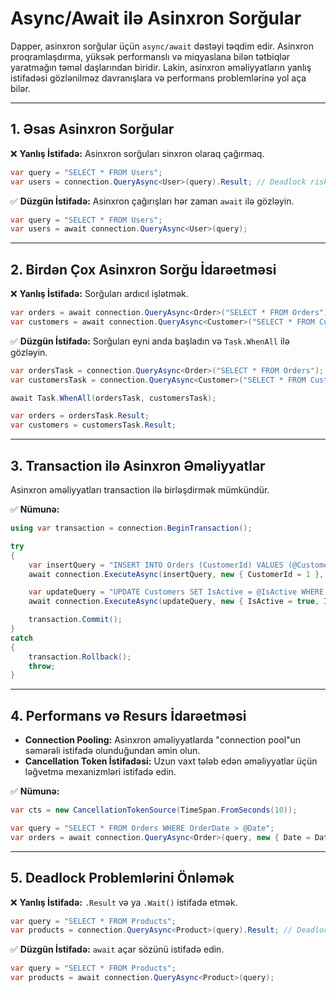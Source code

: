 # Async/Await ilə Asinxron Sorğular

Dapper, asinxron sorğular üçün `async/await` dəstəyi təqdim edir. Asinxron proqramlaşdırma, yüksək performanslı və miqyaslana bilən tətbiqlər yaratmağın təməl daşlarından biridir. Lakin, asinxron əməliyyatların yanlış istifadəsi gözlənilməz davranışlara və performans problemlərinə yol aça bilər.

---

## 1. Əsas Asinxron Sorğular

❌ **Yanlış İstifadə:** Asinxron sorğuları sinxron olaraq çağırmaq.

```csharp
var query = "SELECT * FROM Users";
var users = connection.QueryAsync<User>(query).Result; // Deadlock riski
```

✅ **Düzgün İstifadə:** Asinxron çağırışları hər zaman `await` ilə gözləyin.

```csharp
var query = "SELECT * FROM Users";
var users = await connection.QueryAsync<User>(query);
```

---

## 2. Birdən Çox Asinxron Sorğu İdarəetməsi

❌ **Yanlış İstifadə:** Sorğuları ardıcıl işlətmək.

```csharp
var orders = await connection.QueryAsync<Order>("SELECT * FROM Orders");
var customers = await connection.QueryAsync<Customer>("SELECT * FROM Customers");
```

✅ **Düzgün İstifadə:** Sorğuları eyni anda başladın və `Task.WhenAll` ilə gözləyin.

```csharp
var ordersTask = connection.QueryAsync<Order>("SELECT * FROM Orders");
var customersTask = connection.QueryAsync<Customer>("SELECT * FROM Customers");

await Task.WhenAll(ordersTask, customersTask);

var orders = ordersTask.Result;
var customers = customersTask.Result;
```

---

## 3. Transaction ilə Asinxron Əməliyyatlar

Asinxron əməliyyatları transaction ilə birləşdirmək mümkündür.

✅ **Nümunə:**

```csharp
using var transaction = connection.BeginTransaction();

try
{
    var insertQuery = "INSERT INTO Orders (CustomerId) VALUES (@CustomerId)";
    await connection.ExecuteAsync(insertQuery, new { CustomerId = 1 }, transaction);

    var updateQuery = "UPDATE Customers SET IsActive = @IsActive WHERE Id = @Id";
    await connection.ExecuteAsync(updateQuery, new { IsActive = true, Id = 1 }, transaction);

    transaction.Commit();
}
catch
{
    transaction.Rollback();
    throw;
}
```

---

## 4. Performans və Resurs İdarəetməsi

- **Connection Pooling:** Asinxron əməliyyatlarda "connection pool"un səmərəli istifadə olunduğundan əmin olun.
- **Cancellation Token İstifadəsi:** Uzun vaxt tələb edən əməliyyatlar üçün ləğvetmə mexanizmləri istifadə edin.

✅ **Nümunə:**

```csharp
var cts = new CancellationTokenSource(TimeSpan.FromSeconds(10));

var query = "SELECT * FROM Orders WHERE OrderDate > @Date";
var orders = await connection.QueryAsync<Order>(query, new { Date = DateTime.UtcNow.AddDays(-30) }, cancellationToken: cts.Token);
```

---

## 5. Deadlock Problemlərini Önləmək

❌ **Yanlış İstifadə:** `.Result` və ya `.Wait()` istifadə etmək.

```csharp
var query = "SELECT * FROM Products";
var products = connection.QueryAsync<Product>(query).Result; // Deadlock riski
```

✅ **Düzgün İstifadə:** `await` açar sözünü istifadə edin.

```csharp
var query = "SELECT * FROM Products";
var products = await connection.QueryAsync<Product>(query);
```
